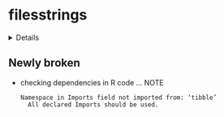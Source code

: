 # filesstrings

<details>

* Version: 3.1.6
* Source code: https://github.com/cran/filesstrings
* URL: https://github.com/rorynolan/filesstrings
* BugReports: https://github.com/rorynolan/filesstrings/issues
* Date/Publication: 2020-09-16 07:00:03 UTC
* Number of recursive dependencies: 64

Run `revdep_details(,"filesstrings")` for more info

</details>

## Newly broken

*   checking dependencies in R code ... NOTE
    ```
    Namespace in Imports field not imported from: ‘tibble’
      All declared Imports should be used.
    ```

